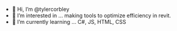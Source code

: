 - 👋 Hi, I’m @tylercorbley
- 👀 I’m interested in ... making tools to optimize efficiency in revit.
- 🌱 I’m currently learning ... C#, JS, HTML, CSS
<!---
tylercorbley/tylercorbley is a ✨ special ✨ repository because its `README.md` (this file) appears on your GitHub profile.
You can click the Preview link to take a look at your changes.
--->
